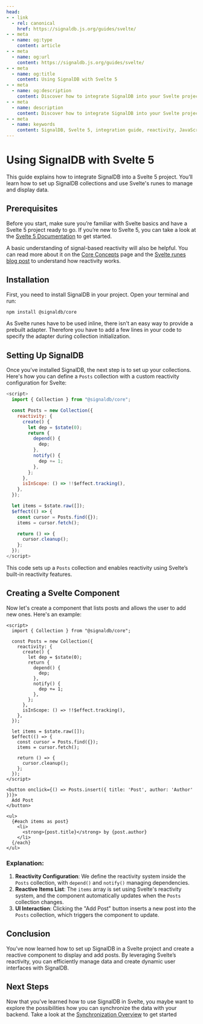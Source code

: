 ```yaml
---
head:
- - link
  - rel: canonical
    href: https://signaldb.js.org/guides/svelte/
- - meta
  - name: og:type
    content: article
- - meta
  - name: og:url
    content: https://signaldb.js.org/guides/svelte/
- - meta
  - name: og:title
    content: Using SignalDB with Svelte 5
- - meta
  - name: og:description
    content: Discover how to integrate SignalDB into your Svelte project. This guide covers the initial setup and building a reactive component with Svelte runes.
- - meta
  - name: description
    content: Discover how to integrate SignalDB into your Svelte project. This guide covers the initial setup and building a reactive component with Svelte runes.
- - meta
  - name: keywords
    content: SignalDB, Svelte 5, integration guide, reactivity, JavaScript, TypeScript, Svelte runes, SignalDB plugin, collection setup, reactive components, real-time updates
---
```

# Using SignalDB with Svelte 5

This guide explains how to integrate SignalDB into a Svelte 5 project. You’ll learn how to set up SignalDB collections and use Svelte's runes to manage and display data.

## Prerequisites

Before you start, make sure you’re familiar with Svelte basics and have a Svelte 5 project ready to go. If you’re new to Svelte 5, you can take a look at the [Svelte 5 Documentation](https://svelte-5-preview.vercel.app/docs/introduction) to get started.

A basic understanding of signal-based reactivity will also be helpful. You can read more about it on the [Core Concepts](/core-concepts/#signals-and-reactivity) page and the [Svelte runes blog post](https://svelte.dev/blog/runes) to understand how reactivity works.

## Installation

First, you need to install SignalDB in your project. Open your terminal and run:

```bash
npm install @signaldb/core
```

As Svelte runes have to be used inline, there isn't an easy way to provide a prebuilt adapter. Therefore you have to add a few lines in your code to specify the adapter during collection initialization.

## Setting Up SignalDB

Once you’ve installed SignalDB, the next step is to set up your collections. Here's how you can define a `Posts` collection with a custom reactivity configuration for Svelte:

```js
<script>
  import { Collection } from "@signaldb/core";

  const Posts = new Collection({
    reactivity: {
      create() {
        let dep = $state(0);
        return {
          depend() {
            dep;
          },
          notify() {
            dep += 1;
          },
        };
      },
      isInScope: () => !!$effect.tracking(),
    },
  });

  let items = $state.raw([]);
  $effect(() => {
    const cursor = Posts.find({});
    items = cursor.fetch();

    return () => {
      cursor.cleanup();
    };
  });
</script>
```

This code sets up a `Posts` collection and enables reactivity using Svelte’s built-in reactivity features.

## Creating a Svelte Component

Now let's create a component that lists posts and allows the user to add new ones. Here's an example:

```svelte
<script>
  import { Collection } from "@signaldb/core";

  const Posts = new Collection({
    reactivity: {
      create() {
        let dep = $state(0);
        return {
          depend() {
            dep;
          },
          notify() {
            dep += 1;
          },
        };
      },
      isInScope: () => !!$effect.tracking(),
    },
  });

  let items = $state.raw([]);
  $effect(() => {
    const cursor = Posts.find({});
    items = cursor.fetch();

    return () => {
      cursor.cleanup();
    };
  });
</script>

<button onclick={() => Posts.insert({ title: 'Post', author: 'Author' })}>
  Add Post
</button>

<ul>
  {#each items as post}
    <li>
      <strong>{post.title}</strong> by {post.author}
    </li>
  {/each}
</ul>
```

### Explanation:
1. **Reactivity Configuration**: We define the reactivity system inside the `Posts` collection, with `depend()` and `notify()` managing dependencies.
2. **Reactive Items List**: The `items` array is set using Svelte's reactivity system, and the component automatically updates when the `Posts` collection changes.
3. **UI Interaction**: Clicking the "Add Post" button inserts a new post into the `Posts` collection, which triggers the component to update.

## Conclusion

You’ve now learned how to set up SignalDB in a Svelte project and create a reactive component to display and add posts. By leveraging Svelte’s reactivity, you can efficiently manage data and create dynamic user interfaces with SignalDB.

## Next Steps

Now that you’ve learned how to use SignalDB in Svelte, you maybe want to explore the possibilities how you can synchronize the data with your backend.
Take a look at the [Synchronization Overview](/sync/) to get started
